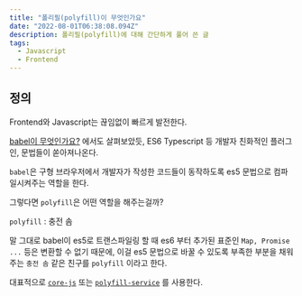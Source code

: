 ```yaml
---
title: "폴리필(polyfill)이 무엇인가요"
date: "2022-08-01T06:38:08.094Z"
description: 폴리필(polyfill)에 대해 간단하게 풀어 쓴 글
tags:
  - Javascript
  - Frontend
---
```


## 정의

Frontend와 Javascript는 끊임없이 빠르게 발전한다.

[babel이 무엇인가요?](../babel이%20무엇인가요/index.md) 에서도 살펴보았듯, ES6 Typescript 등 개발자 친화적인 플러그인, 문법들이 쏟아져나온다.

`babel`은 구형 브라우저에서 개발자가 작성한 코드들이 동작하도록 es5 문법으로 컴파일시켜주는 역할을 한다.

그렇다면 `polyfill`은 어떤 역할을 해주는걸까?

`polyfill` : 충전 솜

말 그대로 babel이 es5로 트랜스파일링 할 때 es6 부터 추가된 표준인 `Map, Promise ...` 등은 변환할 수 없기 때문에, 이걸 es5 문법으로 바꿀 수 있도록 부족한 부분을 채워주는 `충전 솜` 같은 친구를 `polyfill` 이라고 한다.

대표적으로 [`core-js`](https://github.com/zloirock/core-js) 또는 [`polyfill-service`](https://github.com/financial-times/polyfill-service) 를 사용한다.
